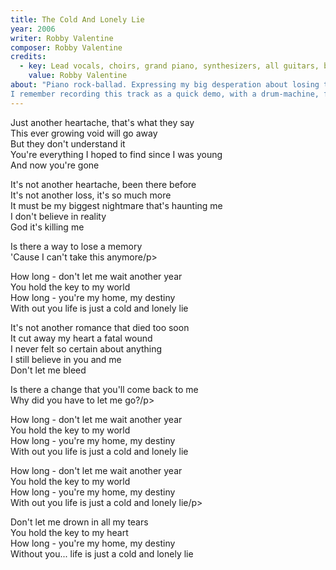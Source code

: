 ```yaml
---
title: The Cold And Lonely Lie
year: 2006
writer: Robby Valentine
composer: Robby Valentine
credits:
  - key: Lead vocals, choirs, grand piano, synthesizers, all guitars, bass-guitar, drum programming
    value: Robby Valentine
about: "Piano rock-ballad. Expressing my big desperation about losing the one I loved.
I remember recording this track as a quick demo, with a drum-machine, for the drummer to rehearse . When I wanted to record the vocal on the final recording again, it couldn’t be done. It was just too painful to reproduce the ‘pain’ I captured on the quick vocal-take recorded for the demo that had the intention I wanted. So I used that vocal-track."
---
```


<p>Just another heartache, that's what they say<br />
This ever growing void will go away<br />
But they don't understand it<br />
You're everything I hoped to find since I was young<br />
And now you're gone</p>

<p>It's not another heartache, been there before<br />
It's not another loss, it's so much more<br />
It must be my biggest nightmare that's haunting me<br />
I don't believe in reality<br />
God it's killing me</p>

<p>Is there a way to lose a memory<br />
'Cause I can't take this anymore/p>

<p>How long - don't let me wait another year<br />
You hold the key to my world<br />
How long - you're my home, my destiny<br />
With out you life is just a cold and lonely lie</p>

<p>It's not another romance that died too soon<br />
It cut away my heart a fatal wound<br />
I never felt so certain about anything<br />
I still believe in you and me<br />
Don't let me bleed</p>

<p>Is there a change that you'll come back to me<br />
Why did you have to let me go?/p>

<p>How long - don't let me wait another year<br />
You hold the key to my world<br />
How long - you're my home, my destiny<br />
With out you life is just a cold and lonely lie</p>


<p>How long - don't let me wait another year<br />
You hold the key to my world<br />
How long - you're my home, my destiny<br />
With out you life is just a cold and lonely lie/p>

<p>Don't let me drown in all my tears<br />
You hold the key to my heart<br />
How long - you're my home, my destiny<br />
Without you... life is just a cold and lonely lie</p>